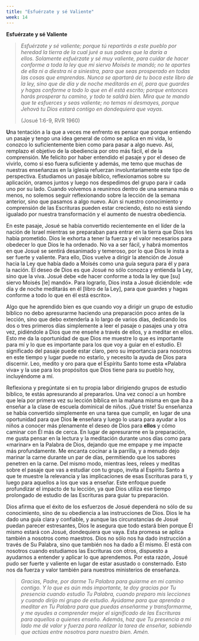 ```yaml
---
title: "Esfuérzate y sé Valiente"
week: 14
---
```


**Esfuérzate y sé Valiente**

> *Esfuérzate y sé valiente; porque tú repartirás a este pueblo por
> heredad la tierra de la cual juré a sus padres que la daría a
> ellos. Solamente esfuérzate y sé muy valiente, para cuidar de hacer
> conforme a toda la ley que mi siervo Moisés te mandó; no te apartes de
> ella ni a diestra ni a siniestra, para que seas prosperado en todas
> las cosas que emprendas. Nunca se apartará de tu boca este libro de la
> ley, sino que de día y de noche meditarás en él, para que guardes y
> hagas conforme a todo lo que en él está escrito; porque entonces harás
> prosperar tu camino, y todo te saldrá bien. Mira que te mando que te
> esfuerces y seas valiente; no temas ni desmayes, porque Jehová tu Dios
> estará contigo en dondequiera que vayas.* 
>
> (Josué 1:6-9, RVR 1960)

**U**na tentación a la que a veces me enfrento es pensar que porque
entiendo un pasaje y tengo una idea general de cómo se aplica en mi
vida, lo conozco lo suficientemente bien como para pasar a algo nuevo.
Así, remplazo el objetivo de la obediencia por otro más fácil, el de la
comprensión. Me felicito por haber entendido el pasaje y por el deseo de
vivirlo, como si eso fuera suficiente y además, me temo que muchas de
nuestras enseñanzas en la iglesia refuerzan involuntariamente este tipo
de perspectiva. Estudiamos un pasaje bíblico, reflexionamos sobre su
aplicación, oramos juntos y luego nos despedimos del grupo para ir cada
uno por su lado. Cuando volvemos a reunirnos dentro de una semana más o
menos, no solemos seguir reflexionando sobre la lección de la semana
anterior, sino que pasamos a algo nuevo. Aún si nuestro conocimiento y
comprensión de las Escrituras pueden estar creciendo, ésto no está
siendo igualado por nuestra transformación y el aumento de nuestra
obediencia.

En este pasaje, Josué se había convertido recientemente en el líder de
la nación de Israel mientras se preparaban para entrar en la tierra que
Dios les había prometido. Dios le exhorta a tener la fuerza y el valor
necesarios para obedecer lo que Dios le ha ordenado. No va a ser fácil,
y habrá momentos en que Josué se sentirá desanimado y temeroso, por lo
que Dios le insta a ser fuerte y valiente. Para ello, Dios vuelve a
dirigir la atención de Josué hacia la Ley que había dado a Moisés como
una guía segura para él y para la nación. El deseo de Dios es que Josué
no sólo conozca y entienda la Ley, sino que la viva. Josué debe «de
hacer conforme a toda la ley que \[su\] siervo Moisés \[le\] mandó».
Para lograrlo, Dios insta a Josué diciéndole: «de día y de noche
meditarás en él \[libro de la Ley\], para que guardes y hagas conforme a
todo lo que en él está escrito».

Algo que he aprendido bien es que cuando voy a dirigir un grupo de
estudio bíblico no debo apresurarme haciendo una preparación poco antes
de la lección, sino que debo extenderla a lo largo de varios días,
dedicando los dos o tres primeros días simplemente a leer el pasaje o
pasajes una y otra vez, pidiéndole a Dios que me enseñe a través de
ellos, y a meditar en ellos. Esto me da la oportunidad de que Dios me
muestre lo que es importante para mí y lo que es importante para los que
voy a guiar en el estudio. El significado del pasaje puede estar claro,
pero su importancia para nosotros en este tiempo y lugar puede no
estarlo, y necesito la ayuda de Dios para discernir. Leo, medito y oro
para que el Espíritu Santo tome esta «Palabra viva» y la use para los
propósitos que Dios tiene para su pueblo hoy, incluyéndome a mí.

Reflexiona y pregúntate si en tu propia labor dirigiendo grupos de
estudio bíblico, te estás apresurando al prepararlos. Una vez conocí a
un hombre que leía por primera vez su lección bíblica en la mañana misma
en que iba a enseñar a la clase de escuela dominical de niños. ¡Qué
triste! Su enseñanza se había convertido simplemente en una tarea que
cumplir, en lugar de una oportunidad para que Dios **le** enseñara y
luego lo usara para ayudar a los niños a conocer más plenamente el deseo
de Dios para **ellos** y cómo caminar con Él más de cerca. En lugar de
apresurarme en la preparación, me gusta pensar en la lectura y la
meditación durante unos días como para «marinar» en la Palabra de Dios,
dejando que me empape y me impacte más profundamente. Me encanta cocinar
a la parrilla, y a menudo dejo marinar la carne durante un par de días,
permitiendo que los sabores penetren en la carne. Del mismo modo,
mientras lees, relees y meditas sobre el pasaje que vas a estudiar con
tu grupo, invita al Espíritu Santo a que te muestre la relevancia y las
implicaciones de esas Escrituras para ti, y luego para aquellos a los
que vas a enseñar. Este enfoque puede profundizar el impacto de tu
lección, ya que Dios utiliza ese tiempo prolongado de estudio de las
Escrituras para guiar tu preparación.

Dios afirma que el éxito de los esfuerzos de Josué dependerá no sólo de
su conocimiento, sino de su obediencia a las instrucciones de Dios. Dios
le ha dado una guía clara y confiable, y aunque las circunstancias de
Josué puedan parecer estresantes, Dios le asegura que todo estará bien
porque Él mismo estará con Josué, dondequiera que vaya. Esta promesa se
aplica también a nosotros como maestros. Dios no sólo nos ha dado
instrucción a través de Su Palabra, sino que también nos ha dado a Él
mismo. Él está con nosotros cuando estudiamos las Escrituras con otros,
dispuesto a ayudarnos a entender y aplicar lo que aprendemos. Por esta
razón, Josué pudo ser fuerte y valiente en lugar de estar asustado o
consternado. Esto nos da fuerza y valor también para nuestros
ministerios de enseñanza.

> *Gracias, Padre, por darme Tu Palabra para guiarme en mi camino
> contigo. Y lo que es aún más importante, te doy gracias por Tu
> presencia cuando estudio Tu Palabra, cuando preparo mis lecciones y
> cuando dirijo mi grupo de estudio. Ayúdame para que aprenda a meditar
> en Tu Palabra para que puedas enseñarme y transformarme, y me ayudes a
> comprender mejor el significado de las Escrituras para aquellos a
> quienes enseño. Además, haz que Tu presencia a mi lado me dé valor y
> fuerza para realizar la tarea de enseñar, sabiendo que actúas entre
> nosotros para nuestro bien. Amén.*
